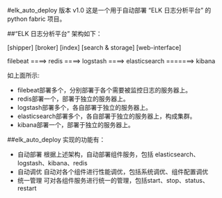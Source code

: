 #elk_auto_deploy
版本 v1.0
这是一个用于自动部署 “ELK 日志分析平台” 的 python fabric 项目。

##“ELK 日志分析平台” 架构如下：

[shipper]     [broker]     [index]      [search & storage]   [web-interface]

filebeat ====> redis ====> logstash ====> elasticsearch =======> kibana    

如上面所示:
- filebeat部署多个，分别部署于各个需要被监控日志的服务器上。
- redis部署一个，部署于独立的服务器上。
- logstash部署多个，各自部署于独立的服务器上。
- elasticsearch部署多个，各自部署于独立的服务器上，构成集群。
- kibana部署一个，部署于独立的服务器上。

##elk_auto_deploy 实现的功能有：
- 自动部署
根据上述架构，自动部署组件服务，包括 elasticsearch、logstash、kibana、redis 
- 自动调优
自动对各个组件进行性能调优，包括系统调优、组件配置调优
- 统一管理
可对各组件服务进行统一的管理，包括start、stop、status、restart